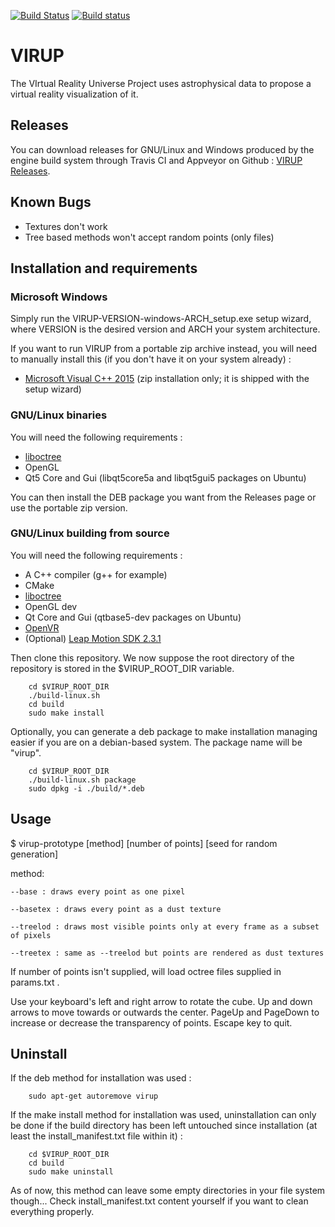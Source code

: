 [![Build Status](https://travis-ci.org/Dexter9313/VIRUP-mirror.svg?branch=master)](https://travis-ci.org/Dexter9313/VIRUP-mirror)
[![Build status](https://ci.appveyor.com/api/projects/status/st325kf8l81eq9kd/branch/master?svg=true)](https://ci.appveyor.com/project/Dexter9313/virup-mirror/branch/master)

# VIRUP

The VIrtual Reality Universe Project uses astrophysical data to propose a virtual reality visualization of it.

## Releases

You can download releases for GNU/Linux and Windows produced by the engine build system through Travis CI and Appveyor on Github : [VIRUP Releases](https://github.com/Dexter9313/VIRUP-mirror/releases).

## Known Bugs

* Textures don't work
* Tree based methods won't accept random points (only files)

## Installation and requirements

### Microsoft Windows

Simply run the VIRUP-VERSION-windows-ARCH_setup.exe setup wizard, where VERSION is the desired version and ARCH your system architecture.

If you want to run VIRUP from a portable zip archive instead, you will need to manually install this (if you don't have it on your system already) :
* [Microsoft Visual C++ 2015](https://www.microsoft.com/en-US/download/details.aspx?id=48145) (zip installation only; it is shipped with the setup wizard)

### GNU/Linux binaries

You will need the following requirements :
* [liboctree](https://gitlab.com/Dexter9313/octree-file-format/blob/master/liboctree/)
* OpenGL
* Qt5 Core and Gui (libqt5core5a and libqt5gui5 packages on Ubuntu)

You can then install the DEB package you want from the Releases page or use the portable zip version.

### GNU/Linux building from source

You will need the following requirements :
* A C++ compiler (g++ for example)
* CMake
* [liboctree](https://gitlab.com/Dexter9313/octree-file-format/blob/master/liboctree/)
* OpenGL dev
* Qt Core and Gui (qtbase5-dev packages on Ubuntu)
* [OpenVR](https://github.com/ValveSoftware/openvr)
* (Optional) [Leap Motion SDK 2.3.1](https://developer.leapmotion.com/sdk/v2)


Then clone this repository. We now suppose the root directory of the repository is stored in the $VIRUP_ROOT_DIR variable.

        cd $VIRUP_ROOT_DIR
        ./build-linux.sh
        cd build
        sudo make install

Optionally, you can generate a deb package to make installation managing easier if you are on a debian-based system. The package name will be "virup".

        cd $VIRUP_ROOT_DIR
        ./build-linux.sh package
        sudo dpkg -i ./build/*.deb

## Usage

$ virup-prototype [method] [number of points] [seed for random generation]

method:

	--base : draws every point as one pixel

	--basetex : draws every point as a dust texture

	--treelod : draws most visible points only at every frame as a subset of pixels

	--treetex : same as --treelod but points are rendered as dust textures

If number of points isn't supplied, will load octree files supplied in params.txt .

Use your keyboard's left and right arrow to rotate the cube. Up and down arrows to move towards or outwards the center. PageUp and PageDown to increase or decrease the transparency of points.
Escape key to quit.


## Uninstall

If the deb method for installation was used :

        sudo apt-get autoremove virup

If the make install method for installation was used, uninstallation can only be done if the build directory has been left untouched since installation (at least the install_manifest.txt file within it) :

        cd $VIRUP_ROOT_DIR
        cd build
        sudo make uninstall

As of now, this method can leave some empty directories in your file system though... Check install_manifest.txt content yourself if you want to clean everything properly.
